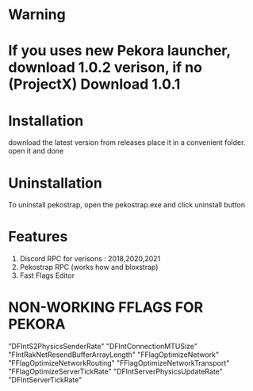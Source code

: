 # Warning
# If you uses new Pekora launcher, download 1.0.2 verison, if no (ProjectX) Download 1.0.1

# Installation
download the latest version from releases place it in a convenient folder. open it and done

# Uninstallation
To uninstall pekostrap, open the pekostrap.exe and click uninstall button

# Features 
1. Discord RPC for verisons : 2018,2020,2021
2. Pekostrap RPC (works how and bloxstrap)
3. Fast Flags Editor



# NON-WORKING FFLAGS FOR PEKORA
  "DFIntS2PhysicsSenderRate"
  "DFIntConnectionMTUSize"
  "FIntRakNetResendBufferArrayLength"
  "FFlagOptimizeNetwork"
  "FFlagOptimizeNetworkRouting"
  "FFlagOptimizeNetworkTransport"
  "FFlagOptimizeServerTickRate"
  "DFIntServerPhysicsUpdateRate"
  "DFIntServerTickRate"
